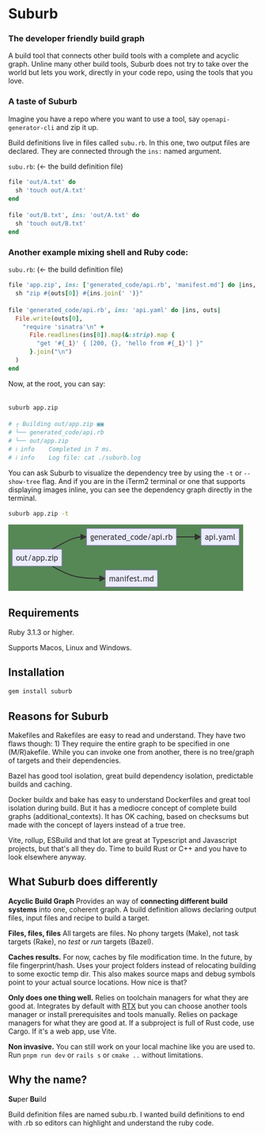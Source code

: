 # Suburb


### The developer friendly build graph

A build tool that connects other build tools with a complete and acyclic graph.
Unline many other build tools, Suburb does not try to take over the world but lets you work,
directly in your code repo, using the tools that you love.



### A taste of Suburb


Imagine you have a repo where you want to use a tool, say `openapi-generator-cli` and zip it up.

Build definitions live in files called `subu.rb`. In this one, two output files are declared. They are connected through the `ins:` named argument.


`subu.rb`: (&larr; the build definition file)
```ruby
file 'out/A.txt' do
  sh 'touch out/A.txt'
end

file 'out/B.txt', ins: 'out/A.txt' do
  sh 'touch out/B.txt'
end
```


### Another example mixing shell and Ruby code:

`subu.rb`: (&larr; the build definition file)
```ruby
file 'app.zip', ins: ['generated_code/api.rb', 'manifest.md'] do |ins, outs|
  sh "zip #{outs[0]} #{ins.join(' ')}"

file 'generated_code/api.rb', ins: 'api.yaml' do |ins, outs|
  File.write(outs[0], 
    "require 'sinatra'\n" +
      File.readlines(ins[0]).map(&:strip).map { 
        "get '#{_1}' { [200, {}, 'hello from #{_1}'] }" 
      }.join("\n")
  )
end
```

Now, at the root, you can say:

```bash

suburb app.zip

# ┌ Building out/app.zip ▣▣
# └── generated_code/api.rb
# └── out/app.zip
# ℹ info    Completed in 7 ms.
# ℹ info    Log file: cat ./suburb.log

```

You can ask Suburb to visualize the dependency tree by using the `-t` or `--show-tree` flag. 
And if you are in the iTerm2 terminal or one that supports displaying images inline, you can see the dependency graph directly in the terminal.

```bash
suburb app.zip -t
```
![dependencies](scenarios/readme-example/deps.jpeg)


## Requirements

Ruby 3.1.3 or higher.

Supports Macos, Linux and Windows.

## Installation

```bash
gem install suburb
```

## Reasons for Suburb

Makefiles and Rakefiles are easy to read and understand. 
They have two flaws though: 1) They require the entire graph to be specified in one (M/R)akefile. While you can invoke one from another, there is no tree/graph of targets and their dependencies.

Bazel has good tool isolation, great build dependency isolation, predictable builds and caching.

Docker buildx and bake has easy to understand Dockerfiles and great tool isolation during build. But it has a mediocre concept of complete build graphs (additional_contexts). It has OK caching, based on checksums but made with the concept of layers instead of a true tree. 

Vite, rollup, ESBuild and that lot are great at Typescript and Javascript projects, but that's all they do. Time to build Rust or C++ and you have to look elsewhere anyway.


## What Suburb does differently

**Acyclic Build Graph**
Provides an way of **connecting different build systems** into one, coherent graph.
A build definition allows declaring output files, input files and recipe to build a target. 

**Files, files, files**
All targets are files. No phony targets (Make), not task targets (Rake), no _test_ or _run_ targets (Bazel).

**Caches results.** 
For now, caches by file modification time. In the future, by file fingerprint/hash.
Uses your project folders instead of relocating building to some exoctic temp dir. This also makes source maps and debug symbols point to your actual source locations. How nice is that? 

**Only does one thing well.** 
Relies on toolchain managers for what they are good at. Integrates by default with [RTX]() but you can choose another tools manager or install prerequisites and tools manually. 
Relies on package managers for what they are good at. If a subproject is full of Rust code, use Cargo. If it's a web app, use Vite.

**Non invasive.** 
You can still work on your local machine like you are used to. Run `pnpm run dev` or `rails s` or `cmake ..` without limitations.



## Why the name?

**Su**per **Bu**ild 

Build definition files are named subu.rb. I wanted build definitions to end with .rb so editors can highlight and understand the ruby code.